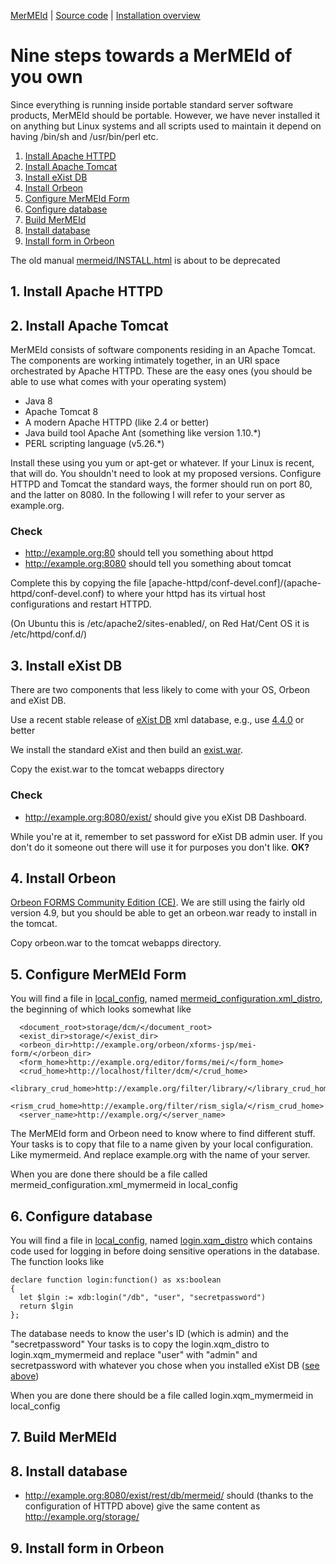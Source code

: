 
[MerMEId](../README.md) | [Source code](./README.md) | [Installation overview ](INSTALL.md)

# Nine steps towards a MerMEId of you own

Since everything is running inside portable standard server software
products, MerMEId should be portable. However, we have never installed
it on anything but Linux systems and all scripts used to maintain it
depend on having /bin/sh and /usr/bin/perl etc.

1. [Install Apache HTTPD](#1-install-apache-httpd)
2. [Install Apache Tomcat](#2-install-apache-tomcat)
3. [Install eXist DB](#3-install-exist-db)
4. [Install Orbeon](#4-install-orbeon)
5. [Configure MerMEId Form](#5-configure-mermeid-form)
6. [Configure database](#6-configure-database)
7. [Build MerMEId](#7-build-mermeid)
8. [Install database](#8-install-database)
9. [Install form in Orbeon](#9-install-form-in-orbeon)

The old manual
[mermeid/INSTALL.html](https://rawgit.com/Det-Kongelige-Bibliotek/MerMEId/master/trunk/mermeid/INSTALL.html)
is about to be deprecated

## 1. Install Apache HTTPD
## 2. Install Apache Tomcat

MerMEId consists of software components residing in an Apache
Tomcat. The components are working intimately together, in an URI
space orchestrated by Apache HTTPD. These are the easy ones (you
should be able to use what comes with your operating system)

* Java 8
* Apache Tomcat 8
* A modern Apache HTTPD (like 2.4 or better)
* Java build tool Apache Ant (something like version 1.10.*)
* PERL scripting language (v5.26.*)

Install these using you yum or apt-get or whatever. If your Linux is
recent, that will do. You shouldn't need to look at my proposed
versions. Configure HTTPD and Tomcat the standard ways, the former
should run on port 80, and the latter on 8080. In the following I will
refer to your server as example.org. 

### Check

* http://example.org:80 should tell you something about httpd
* http://example.org:8080 should tell you something about tomcat

Complete this by copying the file
[apache-httpd/conf-devel.conf]/(apache-httpd/conf-devel.conf) to where
your httpd has its virtual host configurations and restart HTTPD.

(On Ubuntu this is /etc/apache2/sites-enabled/, on Red Hat/Cent OS it is
/etc/httpd/conf.d/)

## 3. Install eXist DB

There are two components that less likely to come with your OS, Orbeon
and eXist DB.

Use a recent stable release of [eXist DB](http://exist-db.org/) xml
database, e.g., use [4.4.0](https://bintray.com/existdb/releases/exist/4.4.0/view) or
better

We install the standard eXist and then build an
[exist.war](https://exist-db.org/exist/apps/doc/exist-building).

Copy the exist.war to the tomcat webapps directory

### Check

* http://example.org:8080/exist/ should give you eXist DB Dashboard.

While you're at it, remember to set password for eXist DB admin
user. If you don't do it someone out there will use it for purposes
you don't like. **OK?**

## 4. Install Orbeon

[Orbeon FORMS Community Edition
(CE)](https://www.orbeon.com/download). We are still using the fairly
old version 4.9, but you should be able to get an orbeon.war ready to
install in the tomcat.

Copy orbeon.war to the tomcat webapps directory.

## 5. Configure MerMEId Form

You will find a file in [local_config](./local_config/), named
[mermeid_configuration.xml_distro](./local_config/mermeid_configuration.xml_distro), the beginning of which looks somewhat like

```
  <document_root>storage/dcm/</document_root>
  <exist_dir>storage/</exist_dir>
  <orbeon_dir>http://example.org/orbeon/xforms-jsp/mei-form/</orbeon_dir>
  <form_home>http://example.org/editor/forms/mei/</form_home>
  <crud_home>http://localhost/filter/dcm/</crud_home>
  <library_crud_home>http://example.org/filter/library/</library_crud_home>
  <rism_crud_home>http://example.org/filter/rism_sigla/</rism_crud_home>
  <server_name>http://example.org/</server_name>
```

The MerMEId form and Orbeon need to know where to find different
stuff. Your tasks is to copy that file to a name given by your local
configuration. Like mymermeid. And replace example.org with the name
of your server.

When you are done there should be a file called mermeid_configuration.xml_mymermeid in local_config

## 6. Configure database

You will find a file in [local_config](./local_config/), named
[login.xqm_distro](./local_config/login.xqm_distro) which contains
code used for logging in before doing sensitive operations in the
database. The function looks like

```
declare function login:function() as xs:boolean
{
  let $lgin := xdb:login("/db", "user", "secretpassword")
  return $lgin
};
```

The database needs to know the user's ID (which is admin) and the "secretpassword"
Your tasks is to copy the login.xqm_distro to login.xqm_mymermeid and replace "user" with "admin" and secretpassword with whatever you chose when you installed eXist DB ([see above](#3-install-exist-db))

When you are done there should be a file called login.xqm_mymermeid in local_config


## 7. Build MerMEId




## 8. Install database

* http://example.org:8080/exist/rest/db/mermeid/ should (thanks to the configuration of HTTPD above) give the same content as http://example.org/storage/

## 9. Install form in Orbeon

